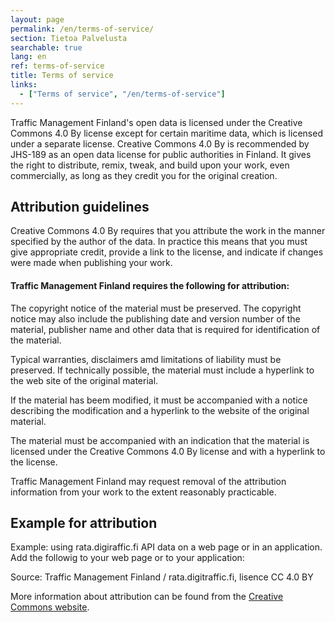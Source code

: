 ```yaml
---
layout: page
permalink: /en/terms-of-service/
section: Tietoa Palvelusta
searchable: true
lang: en
ref: terms-of-service
title: Terms of service
links:
  - ["Terms of service", "/en/terms-of-service"]
---
```


Traffic Management Finland's open data is licensed under the Creative Commons 4.0 By license except for certain maritime data, which is licensed under a separate license. Creative Commons 4.0 By is recommended by JHS-189 as an open data license for public authorities in Finland. It gives the right to distribute, remix, tweak, and build upon your work, even commercially, as long as they credit you for the original creation.

## Attribution guidelines

Creative Commons 4.0 By requires that you attribute the work in the manner specified by the author of the data.  In practice this means that you must give appropriate credit, provide a link to the license, and indicate if changes were made when publishing your work.

#### Traffic Management Finland requires the following for attribution:

The copyright notice of the material must be preserved. The copyright notice may also include the publishing date and version number of the material, publisher name and other data that is required for identification of the material.

Typical warranties, disclaimers amd limitations of liability must be preserved. If technically possible, the material must include a hyperlink to the web site of the original material.

If the material has beem modified, it must be accompanied with a notice describing the modification and a hyperlink to the website of the original material.

The material must be accompanied with an indication that the material is licensed under the Creative Commons 4.0 By license and with a hyperlink to the license.

Traffic Management Finland may request removal of the attribution information from your work to the extent reasonably practicable.

## Example for attribution

Example: using rata.digiraffic.fi API data on a web page or in an application. Add the followig to your web page or to your application:

 Source: Traffic Management Finland / rata.digitraffic.fi, lisence CC 4.0 BY

More information about attribution can be found from the  [Creative Commons website](https://creativecommons.org/).


